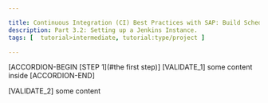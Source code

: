 ```yaml
---

title: Continuous Integration (CI) Best Practices with SAP: Build Scheduler
description: Part 3.2: Setting up a Jenkins Instance.
tags: [  tutorial>intermediate, tutorial:type/project ]

---
```


[ACCORDION-BEGIN [STEP 1](#the first step)]
[VALIDATE_1]
some content inside [ACCORDION-END]

[VALIDATE_2]
some content

